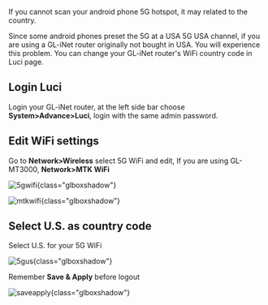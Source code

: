 If you cannot scan your android phone 5G hotspot, it may related to the country.

Since some android phones preset the 5G at a USA 5G USA channel, if you are using a GL-iNet router originally not bought in USA. You will experience this problem. You can change your GL-iNet router's WiFi country code in Luci page.

## Login Luci

Login your GL-iNet router, at the left side bar choose **System>Advance>Luci**, login with the same admin password.

## Edit WiFi settings

Go to **Network>Wireless** select 5G WiFi and edit, If you are using GL-MT3000, **Network>MTK WiFi**

![5gwifi](https://static.gl-inet.com/docs/router/en/4/tutorials/5ghotspot/5gwifi.jpg){class="glboxshadow"}

![mtkwifi](https://static.gl-inet.com/docs/router/en/4/tutorials/5ghotspot/mtkwifi.jpg){class="glboxshadow"}

## Select U.S. as country code

Select U.S. for your 5G WiFi

![5gus](https://static.gl-inet.com/docs/router/en/4/tutorials/5ghotspot/5gus.jpg){class="glboxshadow"}

Remember **Save & Apply** before logout

![saveapply](https://static.gl-inet.com/docs/router/en/4/tutorials/5ghotspot/saveapply.jpg){class="glboxshadow"}